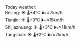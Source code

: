 Today weather:  
Beijing: ☀️   🌡️+4°C 🌬️↓7km/h  
Tianjin: ☀️   🌡️+3°C 🌬️↘15km/h  
Shijiazhuang: ☀️   🌡️+3°C 🌬️↖11km/h  
Tangshan: ☀️   🌡️+2°C 🌬️↘7km/h  
